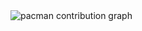 <picture>
  <source media="(prefers-color-scheme: dark)" srcset="https://raw.githubusercontent.com/MarcelToebben/MarcelToebben/output/pacman-contribution-graph-dark.svg">
  <source media="(prefers-color-scheme: light)" srcset="https://raw.githubusercontent.com/MarcelToebben/MarcelToebben/output/pacman-contribution-graph.svg">
  <img alt="pacman contribution graph" src="https://raw.githubusercontent.com/MarcelToebben/MarcelToebben/output/pacman-contribution-graph.svg">
</picture>

###

